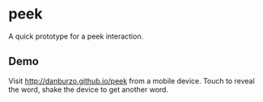 # peek

A quick prototype for a peek interaction.

## Demo

Visit http://danburzo.github.io/peek from a mobile device. 
Touch to reveal the word, shake the device to get another word.
